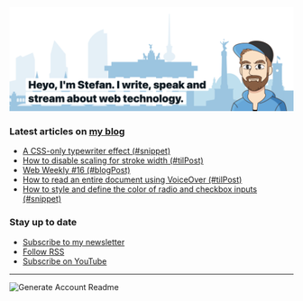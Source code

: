 <img alt="Heyo, I'm Stefan. I write and speak about web technology." src="https://raw.githubusercontent.com/stefanjudis/stefanjudis/main/screenshot.png">

### Latest articles on [my blog](https://www.stefanjudis.com)

<!-- BLOG-POST-LIST:START -->
- [A CSS-only typewriter effect (#snippet)](https://www.stefanjudis.com/snippets/a-css-only-typewriter-effect/)
- [How to disable scaling for stroke width (#tilPost)](https://www.stefanjudis.com/today-i-learned/how-to-disable-scaling-for-stroke-width/)
- [Web Weekly #16 (#blogPost)](https://www.stefanjudis.com/blog/web-weekly-16/)
- [How to read an entire document using VoiceOver (#tilPost)](https://www.stefanjudis.com/today-i-learned/how-to-read-an-entire-document-using-voiceover/)
- [How to style and define the color of radio and checkbox inputs (#snippet)](https://www.stefanjudis.com/snippets/how-to-style-and-define-the-color-of-radio-and-checkbox-inputs/)
<!-- BLOG-POST-LIST:END -->

### Stay up to date

- [Subscribe to my newsletter](https://www.stefanjudis.com/newsletter/)
- [Follow RSS](https://www.stefanjudis.com/feeds/)
- [Subscribe on YouTube](https://youtube.com/c/stefanjudis)

---

![Generate Account Readme](https://github.com/stefanjudis/stefanjudis/workflows/Generate%20Account%20Readme/badge.svg)
